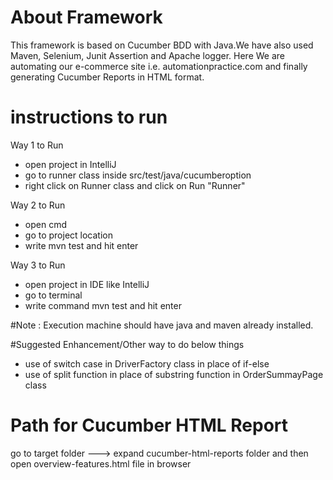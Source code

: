 # About Framework
This framework is based on Cucumber BDD with Java.We have also used Maven, Selenium, Junit Assertion and Apache logger.
Here We are automating our e-commerce site i.e. automationpractice.com and finally generating Cucumber Reports in HTML format.

# instructions to run
Way 1 to Run
* open project in IntelliJ
* go to runner class inside src/test/java/cucumberoption
* right click on Runner class and click on Run "Runner" 

Way 2 to Run
* open cmd
* go to project location
* write mvn test and hit enter

Way 3 to Run
* open project in IDE  like IntelliJ
* go to terminal
* write command mvn test and hit enter

#Note : Execution machine should have java and maven already installed.

#Suggested Enhancement/Other way to do below things
* use of switch case in DriverFactory class in place of if-else
* use of split function in place of substring function in OrderSummayPage class

# Path for Cucumber HTML Report 
go to target folder ---> expand cucumber-html-reports folder and then open overview-features.html file in browser